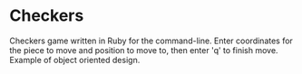 Checkers
========

Checkers game written in Ruby for the command-line. Enter coordinates for the piece to move and position to move to, then enter 'q' to finish move. Example of object oriented design. 